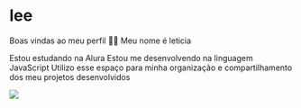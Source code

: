 # lee

Boas vindas ao meu perfil 💙💙
Meu nome é leticia

Estou estudando na Alura
Estou me desenvolvendo na linguagem JavaScript
Utilizo esse espaço para minha organização e compartilhamento dos meu projetos desenvolvidos

![](https://media.tenor.com/7oqGagbm1VcAAAAi/haunted-chocolatier-chocolate.gif)

